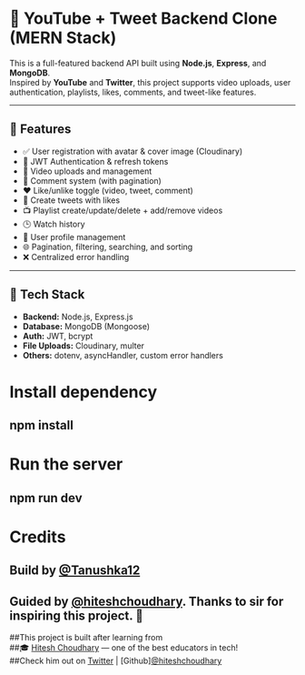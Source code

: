# 🧠 YouTube + Tweet Backend Clone (MERN Stack)

This is a full-featured backend API built using **Node.js**, **Express**, and **MongoDB**.  
Inspired by **YouTube** and **Twitter**, this project supports video uploads, user authentication, playlists, likes, comments, and tweet-like features.

---

## 🚀 Features

- ✅ User registration with avatar & cover image (Cloudinary)
- 🔐 JWT Authentication & refresh tokens
- 📁 Video uploads and management
- 📑 Comment system (with pagination)
- ❤️ Like/unlike toggle (video, tweet, comment)
- 📝 Create tweets with likes
- 📺 Playlist create/update/delete + add/remove videos
- 🕒 Watch history
- 🧑 User profile management
- 🌐 Pagination, filtering, searching, and sorting
- ❌ Centralized error handling

---

## 🧱 Tech Stack

- **Backend:** Node.js, Express.js
- **Database:** MongoDB (Mongoose)
- **Auth:** JWT, bcrypt
- **File Uploads:** Cloudinary, multer
- **Others:** dotenv, asyncHandler, custom error handlers

# Install dependency
## npm install

# Run the server
## npm run dev

# Credits
## Build by [@Tanushka12](https://github.com/Tanukash12)
## Guided by [@hiteshchoudhary](https://github.com/hiteshchoudhary). Thanks to sir for inspiring this project. 🙏 
##This project is built after learning from  
##🎓 [Hitesh Choudhary](https://www.youtube.com/c/HiteshChoudharydotcom) — one of the best educators in tech!  
##Check him out on [Twitter](https://twitter.com/hiteshdotcom) |  [Github][@hiteshchoudhary](https://github.com/hiteshchoudhary) 

